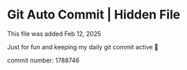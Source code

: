# Git Auto Commit | Hidden File

This file was added Feb 12, 2025

Just for fun and keeping my daily git commit active 🤪

commit number: 1788746
